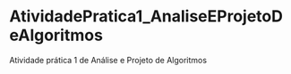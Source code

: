 # AtividadePratica1_AnaliseEProjetoDeAlgoritmos
Atividade prática 1 de Análise e Projeto de Algoritmos
